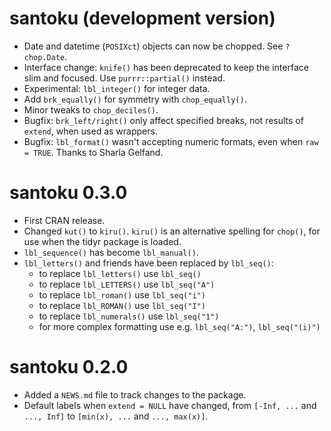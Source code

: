 # santoku (development version)

* Date and datetime (`POSIXct`) objects can now be chopped. See `?chop.Date`.
* Interface change: `knife()` has been deprecated to keep the interface slim and
  focused. Use `purrr::partial()` instead.
* Experimental: `lbl_integer()` for integer data.
* Add `brk_equally()` for symmetry with `chop_equally()`.
* Minor tweaks to `chop_deciles()`.
* Bugfix: `brk_left/right()` only affect specified breaks, not results of
  `extend`, when used as wrappers.
* Bugfix: `lbl_format()` wasn't accepting numeric formats, even when `raw = TRUE`. Thanks to Sharla Gelfand.

# santoku 0.3.0

* First CRAN release.
* Changed `kut()` to `kiru()`. `kiru()` is an alternative spelling for `chop()`, 
  for use when the tidyr package is loaded.
* `lbl_sequence()` has become `lbl_manual()`.
* `lbl_letters()` and friends have been replaced by `lbl_seq()`:
  - to replace `lbl_letters()` use `lbl_seq()`
  - to replace `lbl_LETTERS()` use `lbl_seq("A")`
  - to replace `lbl_roman()` use `lbl_seq("i")`
  - to replace `lbl_ROMAN()` use `lbl_seq("I")`
  - to replace `lbl_numerals()` use `lbl_seq("1")`
  - for more complex formatting use e.g. `lbl_seq("A:")`, `lbl_seq("(i)")`

# santoku 0.2.0

* Added a `NEWS.md` file to track changes to the package.
* Default labels when `extend = NULL` have changed, from
  `[-Inf, ...` and `..., Inf]` to `[min(x), ...` and `..., max(x)]`.
